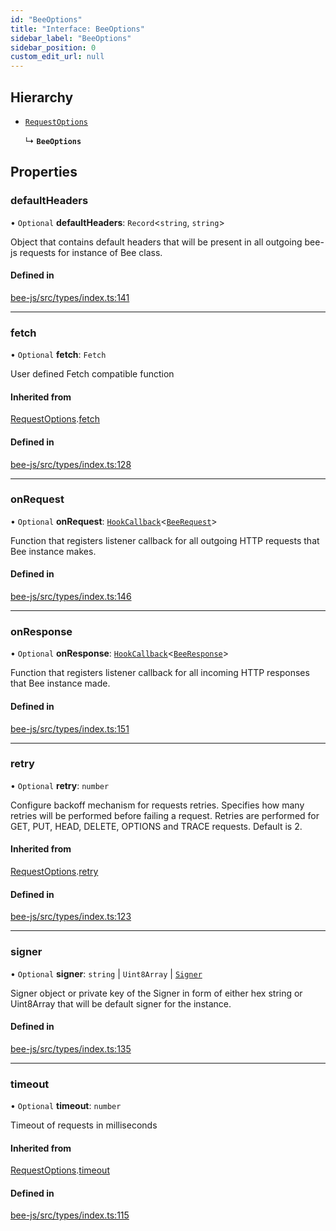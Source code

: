 ```yaml
---
id: "BeeOptions"
title: "Interface: BeeOptions"
sidebar_label: "BeeOptions"
sidebar_position: 0
custom_edit_url: null
---
```


## Hierarchy

- [`RequestOptions`](RequestOptions.md)

  ↳ **`BeeOptions`**

## Properties

### defaultHeaders

• `Optional` **defaultHeaders**: `Record`<`string`, `string`\>

Object that contains default headers that will be present
in all outgoing bee-js requests for instance of Bee class.

#### Defined in

[bee-js/src/types/index.ts:141](https://github.com/ethersphere/bee-js/blob/2c8b9d1/src/types/index.ts#L141)

___

### fetch

• `Optional` **fetch**: `Fetch`

User defined Fetch compatible function

#### Inherited from

[RequestOptions](RequestOptions.md).[fetch](RequestOptions.md#fetch)

#### Defined in

[bee-js/src/types/index.ts:128](https://github.com/ethersphere/bee-js/blob/2c8b9d1/src/types/index.ts#L128)

___

### onRequest

• `Optional` **onRequest**: [`HookCallback`](../types/HookCallback.md)<[`BeeRequest`](BeeRequest.md)\>

Function that registers listener callback for all outgoing HTTP requests that Bee instance makes.

#### Defined in

[bee-js/src/types/index.ts:146](https://github.com/ethersphere/bee-js/blob/2c8b9d1/src/types/index.ts#L146)

___

### onResponse

• `Optional` **onResponse**: [`HookCallback`](../types/HookCallback.md)<[`BeeResponse`](BeeResponse.md)\>

Function that registers listener callback for all incoming HTTP responses that Bee instance made.

#### Defined in

[bee-js/src/types/index.ts:151](https://github.com/ethersphere/bee-js/blob/2c8b9d1/src/types/index.ts#L151)

___

### retry

• `Optional` **retry**: `number`

Configure backoff mechanism for requests retries.
Specifies how many retries will be performed before failing a request.
Retries are performed for GET, PUT, HEAD, DELETE, OPTIONS and TRACE requests.
Default is 2.

#### Inherited from

[RequestOptions](RequestOptions.md).[retry](RequestOptions.md#retry)

#### Defined in

[bee-js/src/types/index.ts:123](https://github.com/ethersphere/bee-js/blob/2c8b9d1/src/types/index.ts#L123)

___

### signer

• `Optional` **signer**: `string` \| `Uint8Array` \| [`Signer`](../types/Signer.md)

Signer object or private key of the Signer in form of either hex string or Uint8Array that will be default signer for the instance.

#### Defined in

[bee-js/src/types/index.ts:135](https://github.com/ethersphere/bee-js/blob/2c8b9d1/src/types/index.ts#L135)

___

### timeout

• `Optional` **timeout**: `number`

Timeout of requests in milliseconds

#### Inherited from

[RequestOptions](RequestOptions.md).[timeout](RequestOptions.md#timeout)

#### Defined in

[bee-js/src/types/index.ts:115](https://github.com/ethersphere/bee-js/blob/2c8b9d1/src/types/index.ts#L115)
